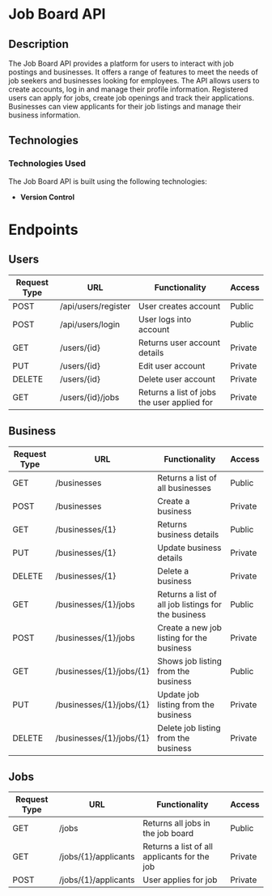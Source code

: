 # Job Board API

## Description
The Job Board API provides a platform for users to interact with job postings and businesses. It offers a range of features to meet the needs of job seekers and businesses looking for employees. The API allows users to create accounts, log in and manage their profile information. Registered users can apply for jobs, create job openings and track their applications. Businesses can view applicants for their job listings and manage their business information.

## Technologies

### Technologies Used

The Job Board API is built using the following technologies:
  - **Version Control**


# Endpoints
## Users
| Request Type | URL                      | Functionality                                       | Access  |
|--------------|--------------------------|-----------------------------------------------------|---------|
| POST         | /api/users/register      | User creates account                                | Public  |
| POST         | /api/users/login         | User logs into account                              | Public  |
| GET          | /users/{id}              | Returns user account details                        | Private |
| PUT          | /users/{id}              | Edit user account                                   | Private |
| DELETE       | /users/{id}              | Delete user account                                 | Private |
| GET          | /users/{id}/jobs         | Returns a list of jobs the user applied for         | Private |

## Business
| Request Type | URL                      | Functionality                                       | Access  |
|--------------|--------------------------|-----------------------------------------------------|---------|
| GET          | /businesses              | Returns a list of all businesses                    | Public  |
| POST         | /businesses              | Create a business                                   | Private |
| GET          | /businesses/{1}          | Returns business details                            | Public  |
| PUT          | /businesses/{1}          | Update business details                             | Private |
| DELETE       | /businesses/{1}          | Delete a business                                   | Private |
| GET          | /businesses/{1}/jobs     | Returns a list of all job listings for the business | Public  |
| POST         | /businesses/{1}/jobs     | Create a new job listing for the business           | Private |
| GET          | /businesses/{1}/jobs/{1} | Shows job listing from the business                 | Public  |
| PUT          | /businesses/{1}/jobs/{1} | Update job listing from the business                | Private |
| DELETE       | /businesses/{1}/jobs/{1} | Delete job listing from the business                | Private |

## Jobs
| Request Type | URL                      | Functionality                                       | Access  |
|--------------|--------------------------|-----------------------------------------------------|---------|
| GET          | /jobs                    | Returns all jobs in the job board                   | Public  |
| GET          | /jobs/{1}/applicants     | Returns a list of all applicants for the job        | Private |
| POST         | /jobs/{1}/applicants     | User applies for job                                | Private |
